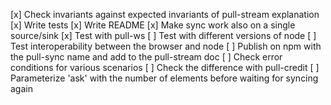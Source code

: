 [x] Check invariants against expected invariants of pull-stream explanation
[x] Write tests
[x] Write README
[x] Make sync work also on a single source/sink
[x] Test with pull-ws
[ ] Test with different versions of node
[ ] Test interoperability between the browser and node
[ ] Publish on npm with the pull-sync name and add to the pull-stream doc
[ ] Check error conditions for various scenarios
[ ] Check the difference with pull-credit 
[ ] Parameterize 'ask' with the number of elements before waiting for syncing again
